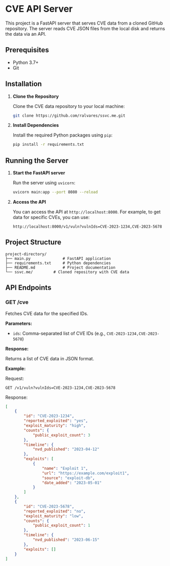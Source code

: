 # CVE API Server

This project is a FastAPI server that serves CVE data from a cloned GitHub repository. The server reads CVE JSON files from the local disk and returns the data via an API.

## Prerequisites

- Python 3.7+
- Git

## Installation

1. **Clone the Repository**

   Clone the CVE data repository to your local machine:

   ```bash
   git clone https://github.com/ralvares/ssvc.me.git
   ```

2. **Install Dependencies**

   Install the required Python packages using `pip`:

   ```bash
   pip install -r requirements.txt
   ```

## Running the Server

1. **Start the FastAPI server**

   Run the server using `uvicorn`:

   ```bash
   uvicorn main:app --port 8080 --reload
   ```

2. **Access the API**

   You can access the API at `http://localhost:8000`. For example, to get data for specific CVEs, you can use:

   ```
   http://localhost:8000/v1/vuln?vulnIds=CVE-2023-1234,CVE-2023-5678
   ```

## Project Structure

```
project-directory/
├── main.py              # FastAPI application
├── requirements.txt     # Python dependencies
├── README.md            # Project documentation
└── ssvc.me/         # Cloned repository with CVE data
```

## API Endpoints

### GET /cve

Fetches CVE data for the specified IDs.

**Parameters:**

- `ids`: Comma-separated list of CVE IDs (e.g., `CVE-2023-1234,CVE-2023-5678`)

**Response:**

Returns a list of CVE data in JSON format.

**Example:**

Request:
```
GET /v1/vuln?vulnIds=CVE-2023-1234,CVE-2023-5678
```

Response:
```json
[
    {
        "id": "CVE-2023-1234",
        "reported_exploited": "yes",
        "exploit_maturity": "high",
        "counts": {
            "public_exploit_count": 3
        },
        "timeline": {
            "nvd_published": "2023-04-12"
        },
        "exploits": [
            {
                "name": "Exploit 1",
                "url": "https://example.com/exploit1",
                "source": "exploit-db",
                "date_added": "2023-05-01"
            }
        ]
    },
    {
        "id": "CVE-2023-5678",
        "reported_exploited": "no",
        "exploit_maturity": "low",
        "counts": {
            "public_exploit_count": 1
        },
        "timeline": {
            "nvd_published": "2023-06-15"
        },
        "exploits": []
    }
]
```
